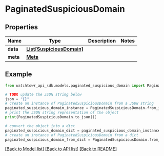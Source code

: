 # PaginatedSuspiciousDomain


## Properties

Name | Type | Description | Notes
------------ | ------------- | ------------- | -------------
**data** | [**List[SuspiciousDomain]**](SuspiciousDomain.md) |  | 
**meta** | [**Meta**](Meta.md) |  | 

## Example

```python
from watchtowr_api_sdk.models.paginated_suspicious_domain import PaginatedSuspiciousDomain

# TODO update the JSON string below
json = "{}"
# create an instance of PaginatedSuspiciousDomain from a JSON string
paginated_suspicious_domain_instance = PaginatedSuspiciousDomain.from_json(json)
# print the JSON string representation of the object
print(PaginatedSuspiciousDomain.to_json())

# convert the object into a dict
paginated_suspicious_domain_dict = paginated_suspicious_domain_instance.to_dict()
# create an instance of PaginatedSuspiciousDomain from a dict
paginated_suspicious_domain_from_dict = PaginatedSuspiciousDomain.from_dict(paginated_suspicious_domain_dict)
```
[[Back to Model list]](../README.md#documentation-for-models) [[Back to API list]](../README.md#documentation-for-api-endpoints) [[Back to README]](../README.md)


